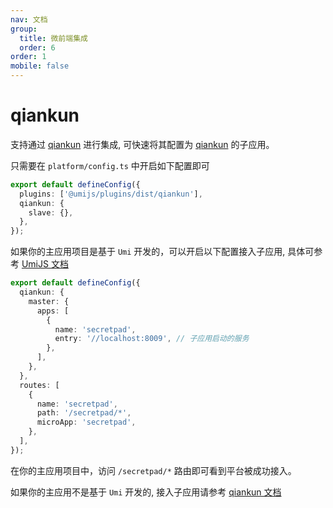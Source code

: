 ```yaml
---
nav: 文档
group:
  title: 微前端集成
  order: 6
order: 1
mobile: false
---
```


# qiankun

支持通过 [qiankun](https://qiankun.umijs.org/zh/guide) 进行集成, 可快速将其配置为 [qiankun](https://qiankun.umijs.org/zh/guide) 的子应用。

只需要在 `platform/config.ts` 中开启如下配置即可

```ts
export default defineConfig({
  plugins: ['@umijs/plugins/dist/qiankun'],
  qiankun: {
    slave: {},
  },
});
```

如果你的主应用项目是基于 `Umi` 开发的，可以开启以下配置接入子应用, 具体可参考 [UmiJS 文档](https://umijs.org/docs/max/micro-frontend)

```ts
export default defineConfig({
  qiankun: {
    master: {
      apps: [
        {
          name: 'secretpad',
          entry: '//localhost:8009', // 子应用启动的服务
        },
      ],
    },
  },
  routes: [
    {
      name: 'secretpad',
      path: '/secretpad/*',
      microApp: 'secretpad',
    },
  ],
});
```

在你的主应用项目中，访问 `/secretpad/*` 路由即可看到平台被成功接入。

如果你的主应用不是基于 `Umi` 开发的, 接入子应用请参考 [qiankun 文档](https://qiankun.umijs.org/zh/guide)

